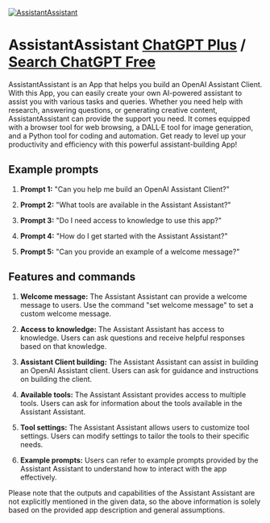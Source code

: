 
[![AssistantAssistant](https://files.oaiusercontent.com/file-ZCq4R7UJLwjoWisKQxva54VK?se=2123-10-17T06%3A07%3A37Z&sp=r&sv=2021-08-06&sr=b&rscc=max-age%3D31536000%2C%20immutable&rscd=attachment%3B%20filename%3D6759ae2b-75b6-4d08-8649-3024c4adafbc.webp&sig=vOyZt8AZsOXJ1%2B3Ivek6HpoGEIaGb8Cm7rvxatAO6W8%3D)](https://chat.openai.com/g/g-Wk1ybUtd9-assistantassistant)

# AssistantAssistant [ChatGPT Plus](https://chat.openai.com/g/g-Wk1ybUtd9-assistantassistant) / [Search ChatGPT Free](https://gptcall.net/index.html#/?search=AssistantAssistant)

AssistantAssistant is an App that helps you build an OpenAI Assistant Client. With this App, you can easily create your own AI-powered assistant to assist you with various tasks and queries. Whether you need help with research, answering questions, or generating creative content, AssistantAssistant can provide the support you need. It comes equipped with a browser tool for web browsing, a DALL·E tool for image generation, and a Python tool for coding and automation. Get ready to level up your productivity and efficiency with this powerful assistant-building App!

## Example prompts

1. **Prompt 1:** "Can you help me build an OpenAI Assistant Client?"

2. **Prompt 2:** "What tools are available in the Assistant Assistant?"

3. **Prompt 3:** "Do I need access to knowledge to use this app?"

4. **Prompt 4:** "How do I get started with the Assistant Assistant?"

5. **Prompt 5:** "Can you provide an example of a welcome message?"


## Features and commands

1. **Welcome message:** The Assistant Assistant can provide a welcome message to users. Use the command "set welcome message" to set a custom welcome message.

2. **Access to knowledge:** The Assistant Assistant has access to knowledge. Users can ask questions and receive helpful responses based on that knowledge.

3. **Assistant Client building:** The Assistant Assistant can assist in building an OpenAI Assistant client. Users can ask for guidance and instructions on building the client.

4. **Available tools:** The Assistant Assistant provides access to multiple tools. Users can ask for information about the tools available in the Assistant Assistant.

5. **Tool settings:** The Assistant Assistant allows users to customize tool settings. Users can modify settings to tailor the tools to their specific needs.

6. **Example prompts:** Users can refer to example prompts provided by the Assistant Assistant to understand how to interact with the app effectively.

Please note that the outputs and capabilities of the Assistant Assistant are not explicitly mentioned in the given data, so the above information is solely based on the provided app description and general assumptions.


